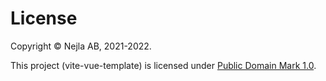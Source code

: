 # License

Copyright © Nejla AB, 2021-2022.

This project (vite-vue-template) is licensed under [Public Domain Mark
1.0](https://creativecommons.org/publicdomain/mark/1.0/).
